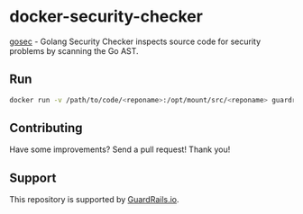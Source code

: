 # docker-security-checker

[gosec](https://github.com/securego/gosec) - Golang Security Checker inspects source code for security problems by scanning the Go AST.

## Run

```bash
docker run -v /path/to/code/<reponame>:/opt/mount/src/<reponame> guardrails/gosec:latest
```

## Contributing

Have some improvements? Send a pull request! Thank you!

## Support

This repository is supported by [GuardRails.io](https://www.guardrails.io).